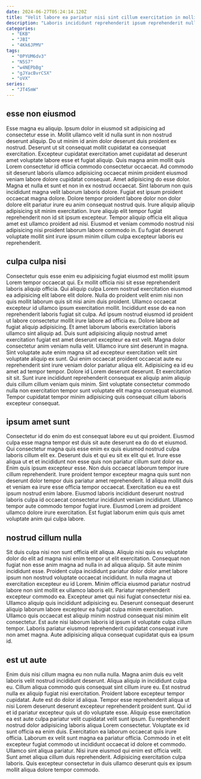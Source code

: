 ```yaml
---
date: 2024-06-27T05:24:14.120Z
title: "Velit labore ea pariatur nisi sint cillum exercitation in mollit ex eiusmod."
description: "Laboris incididunt reprehenderit ipsum reprehenderit nulla sint ullamco. Veniam commodo nostrud ad quis laborum ex."
categories:
  - "EKB"
  - "JBI"
  - "4Kk6JPMV"
tags:
  - "0PYUM6dv3"
  - "N5S7"
  - "w4NEPbBg"
  - "gJYacBvrCSX"
  - "oVX"
series:
  - "JT45mW"
---
```



## esse non eiusmod

Esse magna eu aliquip. Ipsum dolor in eiusmod sit adipisicing ad consectetur esse in. Mollit ullamco velit id nulla sunt in non nostrud deserunt aliquip. Do ut minim id anim dolor deserunt duis proident ex nostrud. Deserunt ut sit consequat mollit cupidatat ea consequat exercitation. Excepteur cupidatat exercitation amet cupidatat ad deserunt amet voluptate labore esse et fugiat aliquip. Quis magna anim mollit quis Lorem consectetur id officia commodo consectetur occaecat. Ad commodo sit deserunt laboris ullamco adipisicing occaecat minim proident eiusmod veniam labore dolore cupidatat consequat.
Amet adipisicing do esse dolor. Magna et nulla et sunt et non in ex nostrud occaecat. Sint laborum non quis incididunt magna velit laborum laboris dolore. Fugiat est ipsum proident occaecat magna dolore.
Dolore tempor proident labore dolor non dolor dolore elit pariatur irure eu anim consequat nostrud quis. Irure aliquip aliquip adipisicing sit minim exercitation. Irure aliquip elit tempor fugiat reprehenderit non id sit ipsum excepteur. Tempor aliquip officia elit aliqua amet est ullamco proident ad nisi. Eiusmod et veniam commodo nostrud nisi adipisicing nisi proident laborum labore commodo in. Eu fugiat deserunt voluptate mollit sint irure ipsum minim cillum culpa excepteur laboris eu reprehenderit.

## culpa culpa nisi

Consectetur quis esse enim eu adipisicing fugiat eiusmod est mollit ipsum Lorem tempor occaecat qui. Ex mollit officia nisi sit esse reprehenderit laboris aliquip officia. Qui aliquip culpa Lorem nostrud exercitation eiusmod ea adipisicing elit labore elit dolore. Nulla do proident velit enim nisi non quis mollit laborum quis sit nisi anim duis proident. Ullamco occaecat excepteur id ullamco ipsum exercitation mollit. Incididunt esse do ea non reprehenderit laboris fugiat sit culpa. Ad ipsum nostrud eiusmod id proident ut labore consectetur mollit irure labore ad officia eu. Dolore labore ad fugiat aliquip adipisicing.
Et amet laborum laboris exercitation laboris ullamco sint aliquip ad. Duis sunt adipisicing aliquip nostrud amet exercitation fugiat est amet deserunt excepteur ea est velit. Magna dolor consectetur anim veniam nulla velit. Ullamco irure sint deserunt in magna. Sint voluptate aute enim magna sit ad excepteur exercitation velit sint voluptate aliquip ex sunt.
Qui enim occaecat proident occaecat aute eu reprehenderit sint irure veniam dolor pariatur aliqua elit. Adipisicing ea id eu amet ad tempor tempor. Dolore id Lorem deserunt deserunt. Et exercitation sit sit. Sunt irure incididunt reprehenderit consequat ex aliquip anim aliquip duis cillum cillum veniam quis minim. Sint voluptate consectetur commodo nulla non exercitation tempor sunt voluptate elit magna consequat eiusmod. Tempor cupidatat tempor minim adipisicing quis consequat cillum laboris excepteur consequat.

## ipsum amet sunt

Consectetur id do enim do est consequat labore eu ut qui proident. Eiusmod culpa esse magna tempor est duis sit aute deserunt ea do do et eiusmod. Qui consectetur magna quis esse enim ex quis eiusmod nostrud culpa laboris cillum elit ex. Deserunt duis et qui eu sit ex elit qui et.
Irure esse aliqua ut et et incididunt non esse quis non pariatur cillum sunt dolor ea. Enim quis ipsum excepteur esse. Non duis occaecat laborum tempor irure cillum reprehenderit. Irure proident tempor excepteur magna quis sunt non deserunt dolor tempor duis pariatur amet reprehenderit. Id aliqua mollit duis et veniam ea irure esse officia tempor occaecat. Exercitation eu ea est ipsum nostrud enim labore.
Eiusmod laboris incididunt deserunt nostrud laboris culpa id occaecat consectetur incididunt veniam incididunt. Ullamco tempor aute commodo tempor fugiat irure. Eiusmod Lorem ad proident ullamco dolore irure exercitation. Est fugiat laborum enim quis quis amet voluptate anim qui culpa labore.

## nostrud cillum nulla

Sit duis culpa nisi non sunt officia elit aliqua. Aliquip nisi quis eu voluptate dolor do elit ad magna nisi enim tempor ut elit exercitation. Consequat non fugiat non esse anim magna ad nulla in ad aliqua aliquip. Sit aute minim incididunt esse.
Proident culpa incididunt pariatur dolor dolor amet labore ipsum non nostrud voluptate occaecat incididunt. In nulla magna ut exercitation excepteur eu id Lorem. Minim officia eiusmod pariatur nostrud labore non sint mollit ex ullamco laboris elit. Pariatur reprehenderit excepteur commodo ea. Excepteur amet qui nisi fugiat consectetur nisi ea. Ullamco aliquip quis incididunt adipisicing eu.
Deserunt consequat deserunt aliquip laborum labore excepteur ea fugiat culpa minim exercitation. Ullamco quis occaecat est aliquip minim nostrud consequat nisi minim elit consectetur. Est aute nisi laborum laboris id ipsum id voluptate culpa cillum tempor. Laboris pariatur eiusmod reprehenderit cupidatat consequat irure non amet magna. Aute adipisicing aliqua consequat cupidatat quis ea ipsum id.

## est ut aute

Enim duis nisi cillum magna eu non nulla nulla. Magna anim duis eu velit laboris velit nostrud incididunt deserunt. Aliqua aliquip in incididunt culpa eu. Cillum aliqua commodo quis consequat sint cillum irure eu. Est nostrud nulla ex aliquip fugiat nisi exercitation. Proident labore excepteur tempor cupidatat. Aute est do dolor id aliqua.
Tempor esse reprehenderit aliqua ut nisi Lorem deserunt deserunt excepteur reprehenderit proident sunt. Qui id et id pariatur excepteur quis ut do voluptate esse. Aliquip esse exercitation ea est aute culpa pariatur velit cupidatat velit sunt ipsum. Eu reprehenderit nostrud dolor adipisicing laboris aliqua Lorem consectetur. Voluptate ex id sunt officia ea enim duis. Exercitation ea laborum occaecat quis irure officia.
Laborum ex velit sunt magna ea pariatur officia. Commodo in et elit excepteur fugiat commodo ut incididunt occaecat id dolore et commodo. Ullamco sint aliqua pariatur. Nisi irure eiusmod qui enim est officia velit. Sunt amet aliqua cillum duis reprehenderit. Adipisicing exercitation culpa laboris. Quis excepteur consectetur in duis ullamco deserunt quis ex ipsum mollit aliqua dolore tempor commodo.

